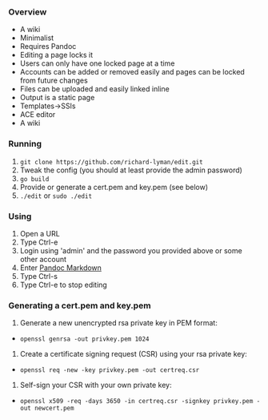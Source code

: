 ### Overview
 * A wiki
 * Minimalist
 * Requires Pandoc
 * Editing a page locks it
 * Users can only have one locked page at a time
 * Accounts can be added or removed easily and pages can be locked from future changes
 * Files can be uploaded and easily linked inline
 * Output is a static page
 * Templates->SSIs
 * ACE editor
 * A wiki

### Running
 1. ```git clone https://github.com/richard-lyman/edit.git```
 1. Tweak the config (you should at least provide the admin password)
 1. ```go build```
 1. Provide or generate a cert.pem and key.pem (see below)
 1. ```./edit``` or ```sudo ./edit```

### Using
 1. Open a URL
 1. Type Ctrl-e
 1. Login using 'admin' and the password you provided above or some other account
 1. Enter [Pandoc Markdown](http://johnmacfarlane.net/pandoc/demo/example9/pandocs-markdown.html)
 1. Type Ctrl-s
 1. Type Ctrl-e to stop editing

### Generating a cert.pem and key.pem
 1. Generate a new unencrypted rsa private key in PEM format:
  * ```openssl genrsa -out privkey.pem 1024```
 1. Create a certificate signing request (CSR) using your rsa private key:
  * ```openssl req -new -key privkey.pem -out certreq.csr```
 1. Self-sign your CSR with your own private key:
  * ```openssl x509 -req -days 3650 -in certreq.csr -signkey privkey.pem -out newcert.pem```

